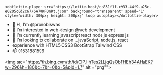 <script src="https://unpkg.com/@dotlottie/player-component@latest/dist/dotlottie-player.mjs" type="module"></script> 

    <dotlottie-player src="https://lottie.host/cc831f1f-c933-44f9-a25c-e0205c0d2c67/6A7UKFQnRt.json" background="transparent" speed="1" style="width: 300px; height: 300px;" loop autoplay></dotlottie-player>
- 👋 Hi, I’m @pronobiswas
- 👀 I’m interested in web-design @web development
- 🌱 I’m currently learning javascript react node js express js
- 💞️ I’m looking to collaborate on ...javaScript, node.js, react
- experience with HTML5 CSS3 BootStrap Tailwind CSS
- 📫 01531881596

<!---
pronobiswas/pronobiswas is a ✨ special ✨ repository because its `README.md` (this file) appears on your GitHub profile.
You can click the Preview link to take a look at your changes.
--->
<img src="https://th.bing.com/th/id/OIP.IihTes2LLjqQsObFHEh34AHaEK?w=296&h=180&c=7&r=0&o=5&pid=1.7" alt ="png"">

